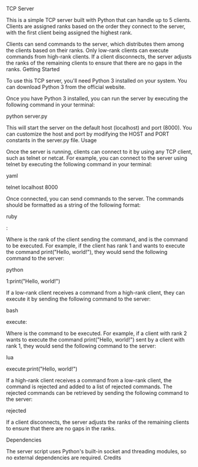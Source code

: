 TCP Server

This is a simple TCP server built with Python that can handle up to 5 clients. Clients are assigned ranks based on the order they connect to the server, with the first client being assigned the highest rank.

Clients can send commands to the server, which distributes them among the clients based on their ranks. Only low-rank clients can execute commands from high-rank clients. If a client disconnects, the server adjusts the ranks of the remaining clients to ensure that there are no gaps in the ranks.
Getting Started

To use this TCP server, you'll need Python 3 installed on your system. You can download Python 3 from the official website.

Once you have Python 3 installed, you can run the server by executing the following command in your terminal:

python server.py

This will start the server on the default host (localhost) and port (8000). You can customize the host and port by modifying the HOST and PORT constants in the server.py file.
Usage

Once the server is running, clients can connect to it by using any TCP client, such as telnet or netcat. For example, you can connect to the server using telnet by executing the following command in your terminal:

yaml

telnet localhost 8000

Once connected, you can send commands to the server. The commands should be formatted as a string of the following format:

ruby

<rank>:<command>

Where <rank> is the rank of the client sending the command, and <command> is the command to be executed. For example, if the client has rank 1 and wants to execute the command print("Hello, world!"), they would send the following command to the server:

python

1:print("Hello, world!")

If a low-rank client receives a command from a high-rank client, they can execute it by sending the following command to the server:

bash

execute:<command>

Where <command> is the command to be executed. For example, if a client with rank 2 wants to execute the command print("Hello, world!") sent by a client with rank 1, they would send the following command to the server:

lua

execute:print("Hello, world!")

If a high-rank client receives a command from a low-rank client, the command is rejected and added to a list of rejected commands. The rejected commands can be retrieved by sending the following command to the server:

rejected

If a client disconnects, the server adjusts the ranks of the remaining clients to ensure that there are no gaps in the ranks.

Dependencies

The server script uses Python's built-in socket and threading modules, so no external dependencies are required.
Credits
